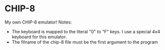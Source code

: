 # CHIP-8
My own CHIP-8 emulator!
Notes:  
- The keyboard is mapped to the literal "0" to "F" keys. I use a special 4x4 keyboard for this emulator.
- The filname of the chip-8 file must be the first argument to the program
